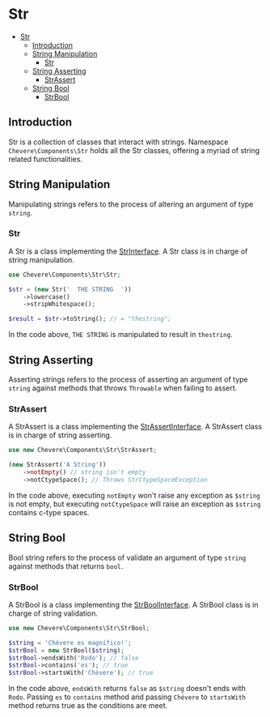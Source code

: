 # Str

- [Str](#str)
  - [Introduction](#introduction)
  - [String Manipulation](#string-manipulation)
    - [Str](#str-1)
  - [String Asserting](#string-asserting)
    - [StrAssert](#strassert)
  - [String Bool](#string-bool)
    - [StrBool](#strbool)

## Introduction

Str is a collection of classes that interact with strings. Namespace `Chevere\Components\Str` holds all the Str classes, offering a myriad of string related functionalities.

## String Manipulation

Manipulating strings refers to the process of altering an argument of type `string`.

### Str

A Str is a class implementing the [StrInterface](Chevere\Interfaces\Str\StrInterface). A Str class is in charge of string manipulation.

```php
use Chevere\Components\Str\Str;

$str = (new Str('  THE STRING  '))
    ->lowercase()
    ->stripWhitespace();

$result = $str->toString(); // = "thestring";
```

In the code above, `THE STRING` is manipulated  to result in `thestring`.

## String Asserting

Asserting strings refers to the process of asserting an argument of type `string` against methods that throws `Throwable` when failing to assert.

### StrAssert

A StrAssert is a class implementing the [StrAssertInterface](Chevere\Interfaces\Str\StrAssertInterface). A StrAssert class is in charge of string asserting.

```php
use new Chevere\Components\Str\StrAssert;

(new StrAssert('A String'))
    ->notEmpty() // string isn't empty
    ->notCtypeSpace(); // Throws StrCtypeSpaceException
```

In the code above, executing `notEmpty` won't raise any exception as `$string` is not empty, but executing `notCtypeSpace` will raise an exception as `$string` contains c-type spaces.

## String Bool

Bool string refers to the process of validate an argument of type `string` against methods that returns `bool`.

### StrBool

A StrBool is a class implementing the [StrBoolInterface](Chevere\Interfaces\Str\StrBoolInterface). A StrBool class is in charge of string validation.

```php
use new Chevere\Components\Str\StrBool;

$string = 'Chévere es magnífico!';
$strBool = new StrBool($string);
$strBool->endsWith('Rodo'); // false
$strBool->contains('es'); // true
$strBool->startsWith('Chévere'); // true
```

In the code above, `endsWith` returns `false` as `$string` doesn't ends with `Rodo`. Passing `es` to `contains` method and passing `Chévere` to `startsWith` method returns true as the conditions are meet.